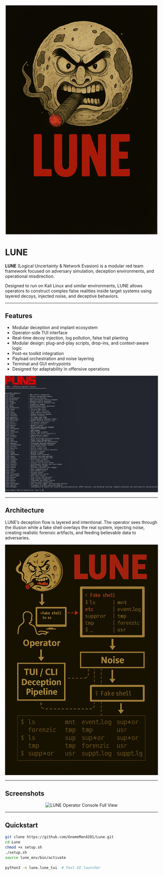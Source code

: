 <p align="center">
  <img src="lune/assets/lune-banner.png" alt="LUNE Banner with Red Glow Cigar" width="500"/>
</p>

# LUNE

**LUNE** (Logical Uncertainty & Network Evasion) is a modular red team framework focused on adversary simulation, deception environments, and operational misdirection.

Designed to run on Kali Linux and similar environments, LUNE allows operators to construct complex false realities inside target systems using layered decoys, injected noise, and deceptive behaviors.

---

## Features

- Modular deception and implant ecosystem
- Operator-side TUI interface
- Real-time decoy injection, log pollution, false trail planting
- Modular design: plug-and-play scripts, drop-ins, and context-aware logic
- Post-ex toolkit integration
- Payload orchestration and noise layering
- Terminal and GUI entrypoints
- Designed for adaptability in offensive operations

<p align="center">
  <img src="lune/assets/gitpic.png" alt="LUNE TUI Screenshot" width="700"/>
</p>

---

## Architecture

LUNE’s deception flow is layered and intentional. The operator sees through the illusion while a fake shell overlays the real system, injecting noise, creating realistic forensic artifacts, and feeding believable data to adversaries.

<p align="center">
  <img src="visuals/lune_flow.png" alt="LUNE Architecture Diagram" width="800"/>
</p>

---

## Screenshots

<p align="center">
  <img src="lune/assets/gitpic2.png" alt="LUNE Operator Console Full View" width="800"/>
</p>

---

## Quickstart

```bash
git clone https://github.com/GnomeMan4201/Lune.git
cd Lune
chmod +x setup.sh
./setup.sh
source lune_env/bin/activate

python3 -m lune.lune_tui  # Text UI launcher
